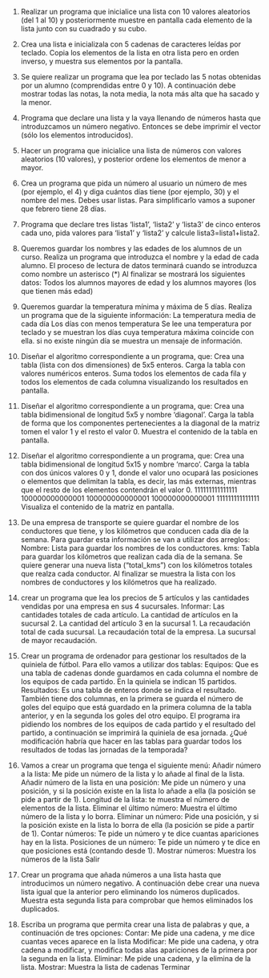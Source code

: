 1. Realizar un programa que inicialice una lista con 10 valores aleatorios (del 1 al 10) y posteriormente muestre en pantalla cada elemento de la lista junto con su cuadrado y su cubo.

2. Crea una lista e inicializala con 5 cadenas de caracteres leídas por teclado. Copia los elementos de la lista en otra lista pero en orden inverso, y muestra sus elementos por la pantalla.

3. Se quiere realizar un programa que lea por teclado las 5 notas obtenidas por un alumno (comprendidas entre 0 y 10). A continuación debe mostrar todas las notas, la nota media, la nota más alta que ha sacado y la menor.

4. Programa que declare una lista y la vaya llenando de números hasta que introduzcamos un número negativo. Entonces se debe imprimir el vector (sólo los elementos introducidos).

5. Hacer un programa que inicialice una lista de números con valores aleatorios (10 valores), y posterior ordene los elementos de menor a mayor.

6. Crea un programa que pida un número al usuario un número de mes (por ejemplo, el 4) y diga cuántos días tiene (por ejemplo, 30) y el nombre del mes. Debes usar listas. Para simplificarlo vamos a suponer que febrero tiene 28 días.

7. Programa que declare tres listas ‘lista1’, ‘lista2’ y ‘lista3’ de cinco enteros cada uno, pida valores para ‘lista1’ y ‘lista2’ y calcule lista3=lista1+lista2.

8. Queremos guardar los nombres y las edades de los alumnos de un curso. Realiza un programa que introduzca el nombre y la edad de cada alumno. El proceso de lectura de datos terminará cuando se introduzca como nombre un asterisco (*) Al finalizar se mostrará los siguientes datos: Todos los alumnos mayores de edad y los alumnos mayores (los que tienen más edad)

9. Queremos guardar la temperatura mínima y máxima de 5 días. Realiza un programa que de la siguiente información:
La temperatura media de cada día
Los días con menos temperatura
Se lee una temperatura por teclado y se muestran los días cuya temperatura máxima coincide con ella. si no existe ningún día se muestra un mensaje de información.

10. Diseñar el algoritmo correspondiente a un programa, que:
Crea una tabla (lista con dos dimensiones) de 5x5 enteros.
Carga la tabla con valores numéricos enteros.
Suma todos los elementos de cada fila y todos los elementos de cada columna visualizando los resultados en pantalla.

11. Diseñar el algoritmo correspondiente a un programa, que:
Crea una tabla bidimensional de longitud 5x5 y nombre ‘diagonal’.
Carga la tabla de forma que los componentes pertenecientes a la diagonal de la matriz tomen el valor 1 y el resto el valor 0.
Muestra el contenido de la tabla en pantalla.

12. Diseñar el algoritmo correspondiente a un programa, que:
Crea una tabla bidimensional de longitud 5x15 y nombre ‘marco’.
Carga la tabla con dos únicos valores 0 y 1, donde el valor uno ocupará las posiciones o elementos que delimitan la tabla, es decir, las más externas, mientras que el resto de los elementos contendrán el valor 0.
  111111111111111
  100000000000001
  100000000000001
  100000000000001
  111111111111111
Visualiza el contenido de la matriz en pantalla.

13. De una empresa de transporte se quiere guardar el nombre de los conductores que tiene, y los kilómetros que conducen cada día de la semana.
Para guardar esta información se van a utilizar dos arreglos:
Nombre: Lista para guardar los nombres de los conductores.
kms: Tabla para guardar los kilómetros que realizan cada día de la semana.
Se quiere generar una nueva lista (“total_kms”) con los kilómetros totales que realza cada conductor.
Al finalizar se muestra la lista con los nombres de conductores y los kilómetros que ha realizado.

14. crear un programa que lea los precios de 5 artículos y las cantidades vendidas por una empresa en sus 4 sucursales. Informar:
Las cantidades totales de cada artículo.
La cantidad de artículos en la sucursal 2.
La cantidad del artículo 3 en la sucursal 1.
La recaudación total de cada sucursal.
La recaudación total de la empresa.
La sucursal de mayor recaudación.

15. Crear un programa de ordenador para gestionar los resultados de la quiniela de fútbol. Para ello vamos a utilizar dos tablas:
Equipos: Que es una tabla de cadenas donde guardamos en cada columna el nombre de los equipos de cada partido. En la quiniela se indican 15 partidos.
Resultados: Es una tabla de enteros donde se indica el resultado. También tiene dos columnas, en la primera se guarda el número de goles del equipo que está guardado en la primera columna
de la tabla anterior, y en la segunda los goles del otro equipo.
El programa ira pidiendo los nombres de los equipos de cada partido y el resultado del partido, a continuación se imprimirá la quiniela de esa jornada.
¿Qué modificación habría que hacer en las tablas para guardar todos los resultados de todas las jornadas de la temporada?

16. Vamos a crear un programa que tenga el siguiente menú:
Añadir número a la lista: Me pide un número de la lista y lo añade al final de la lista.
Añadir número de la lista en una posición: Me pide un número y una posición, y si la posición existe en la lista lo añade a ella (la posición se pide a partir de 1).
Longitud de la lista: te muestra el número de elementos de la lista.
Eliminar el último número: Muestra el último número de la lista y lo borra.
Eliminar un número: Pide una posición, y si la posición existe en la lista lo borra de ella (la posición se pide a partir de 1).
Contar números: Te pide un número y te dice cuantas apariciones hay en la lista.
Posiciones de un número: Te pide un número y te dice en que posiciones está (contando desde 1).
Mostrar números: Muestra los números de la lista
Salir

17. Crear un programa que añada números a una lista hasta que introducimos un número negativo. A continuación debe crear una nueva lista igual que la anterior pero eliminando los números duplicados. Muestra esta segunda lista para comprobar que hemos eliminados los duplicados.

18. Escriba un programa que permita crear una lista de palabras y que, a continuación de tres opciones:
Contar: Me pide una cadena, y me dice cuantas veces aparece en la lista
Modificar: Me pide una cadena, y otra cadena a modificar, y modifica todas alas apariciones de la primera por la segunda en la lista.
Eliminar: Me pide una cadena, y la elimina de la lista.
Mostrar: Muestra la lista de cadenas
Terminar
